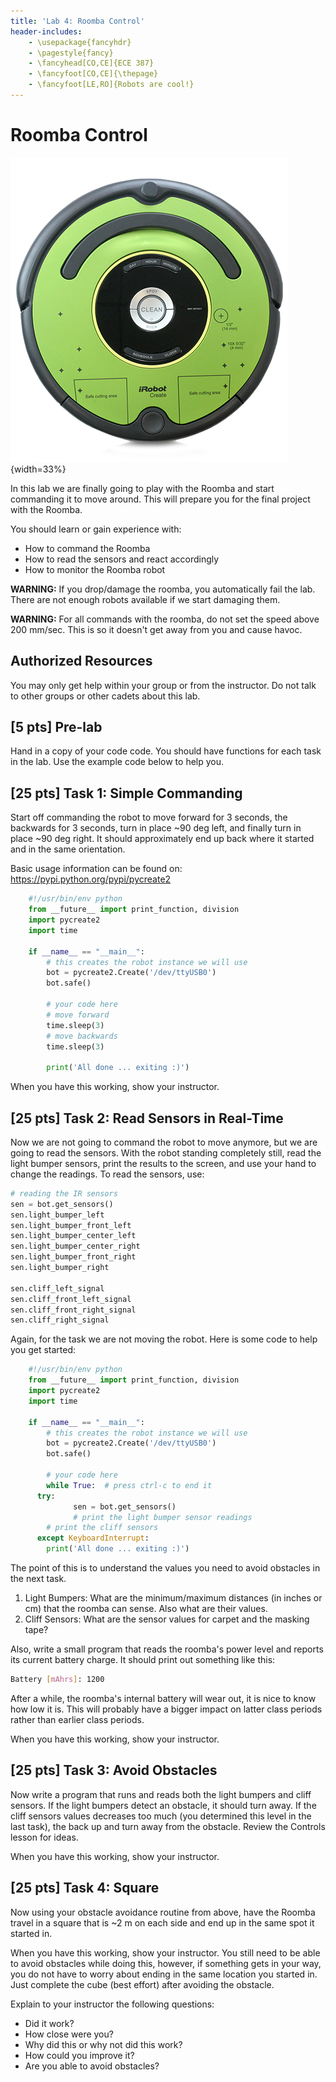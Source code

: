 ```yaml
---
title: 'Lab 4: Roomba Control'
header-includes:
    - \usepackage{fancyhdr}
    - \pagestyle{fancy}
    - \fancyhead[CO,CE]{ECE 387}
    - \fancyfoot[CO,CE]{\thepage}
    - \fancyfoot[LE,RO]{Robots are cool!}
---
```


# Roomba Control

![iRobot Create 2](pics/create.png){width=33%}

In this lab we are finally going to play with the Roomba and start commanding
it to move around. This will prepare you for the final project with the Roomba.

You should learn or gain experience with:

- How to command the Roomba
- How to read the sensors and react accordingly
- How to monitor the Roomba robot

**WARNING:** If you drop/damage the roomba, you automatically fail the lab.
There are not enough robots available if we start damaging them.

**WARNING:** For all commands with the roomba, do not set the speed above
200 mm/sec. This is so it doesn't get away from you and cause havoc.

## Authorized Resources

You may only get help within your group or from the instructor. Do not talk to
other groups or other cadets about this lab.

## [5 pts] Pre-lab

Hand in a copy of your code code. You should have functions for each task in the
lab. Use the example code below to help you.

## [25 pts] Task 1: Simple Commanding

Start off commanding the robot to move forward for 3 seconds, the backwards
for 3 seconds, turn in place ~90 deg left, and finally turn in place ~90 deg right.
It should approximately end up back where it started and in the same orientation.

Basic usage information can be found on: https://pypi.python.org/pypi/pycreate2

```python
	#!/usr/bin/env python
	from __future__ import print_function, division
	import pycreate2
	import time

	if __name__ == "__main__":
		# this creates the robot instance we will use
		bot = pycreate2.Create('/dev/ttyUSB0')
		bot.safe()

		# your code here
		# move forward
		time.sleep(3)
		# move backwards
		time.sleep(3)

		print('All done ... exiting :)')
```

When you have this working, show your instructor.

## [25 pts] Task 2: Read Sensors in Real-Time

Now we are not going to command the robot to move anymore, but we are going to
read the sensors. With the robot standing completely still, read the light bumper
sensors, print the results to the screen, and use your hand to change the readings.
To read the sensors, use:

```python
# reading the IR sensors
sen = bot.get_sensors()
sen.light_bumper_left
sen.light_bumper_front_left
sen.light_bumper_center_left
sen.light_bumper_center_right
sen.light_bumper_front_right
sen.light_bumper_right

sen.cliff_left_signal
sen.cliff_front_left_signal
sen.cliff_front_right_signal
sen.cliff_right_signal
```

Again, for the task we are not moving the robot. Here is some code to help you
get started:

```python
	#!/usr/bin/env python
	from __future__ import print_function, division
	import pycreate2
	import time

	if __name__ == "__main__":
		# this creates the robot instance we will use
		bot = pycreate2.Create('/dev/ttyUSB0')
		bot.safe()

		# your code here
		while True:  # press ctrl-c to end it
      try:
			  sen = bot.get_sensors()
			  # print the light bumper sensor readings
        # print the cliff sensors
      except KeyboardInterrupt:
        print('All done ... exiting :)')
```

The point of this is to understand the values you need to avoid obstacles in the
next task.

1. Light Bumpers: What are the minimum/maximum distances (in inches or cm) that
the roomba can sense. Also what are their values.
1. Cliff Sensors: What are the sensor values for carpet and the masking tape?

Also, write a small program that reads the roomba's power level and reports
its current battery charge. It should print out something like this:

```bash
Battery [mAhrs]: 1200
```

After a while, the roomba's internal battery will wear out, it is nice to know
how low it is. This will probably have a bigger impact on latter class periods
rather than earlier class periods.

When you have this working, show your instructor.

## [25 pts] Task 3: Avoid Obstacles

Now write a program that runs and reads both the light bumpers and cliff sensors.
If the light bumpers detect an obstacle, it should turn away. If
the cliff sensors values decreases too much (you determined this
level in the last task), the back up and turn away from the obstacle. Review
the Controls lesson for ideas.

When you have this working, show your instructor.

## [25 pts] Task 4: Square

Now using your obstacle avoidance routine from above, have the Roomba travel
in a square that is ~2 m on each side and end up in the same spot it started in.

When you have this working, show your instructor. You still need to be able to
avoid obstacles while doing this, however, if something gets in your way, you
do not have to worry about ending in the same location you started in. Just
complete the cube (best effort) after avoiding the obstacle.

Explain to your instructor the following questions:

- Did it work?
- How close were you?
- Why did this or why not did this work?
- How could you improve it?
- Are you able to avoid obstacles?
